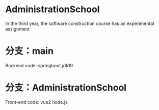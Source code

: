 # AdministrationSchool
In the third year, the software construction course has an experimental assignment

# 分支：main
Backend code: springboot jdk19

# 分支：AdministrationSchool
Front-end code: vue2 node.js
